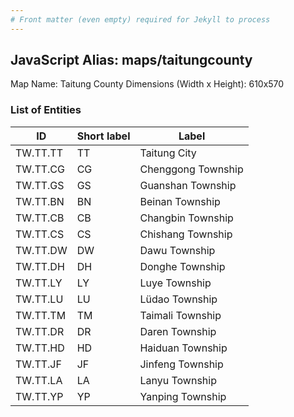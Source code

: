 ```yaml
---
# Front matter (even empty) required for Jekyll to process
---
```


## JavaScript Alias: maps/taitungcounty

Map Name: Taitung County
Dimensions (Width x Height): 610x570

### List of Entities

ID | Short label | Label
---|---|---|
TW.TT.TT|TT|Taitung City
TW.TT.CG|CG|Chenggong Township
TW.TT.GS|GS|Guanshan Township
TW.TT.BN|BN|Beinan Township
TW.TT.CB|CB|Changbin Township
TW.TT.CS|CS|Chishang Township
TW.TT.DW|DW|Dawu Township
TW.TT.DH|DH|Donghe Township
TW.TT.LY|LY|Luye Township
TW.TT.LU|LU|Lüdao Township
TW.TT.TM|TM|Taimali Township
TW.TT.DR|DR|Daren Township
TW.TT.HD|HD|Haiduan Township
TW.TT.JF|JF|Jinfeng Township
TW.TT.LA|LA|Lanyu Township
TW.TT.YP|YP|Yanping Township